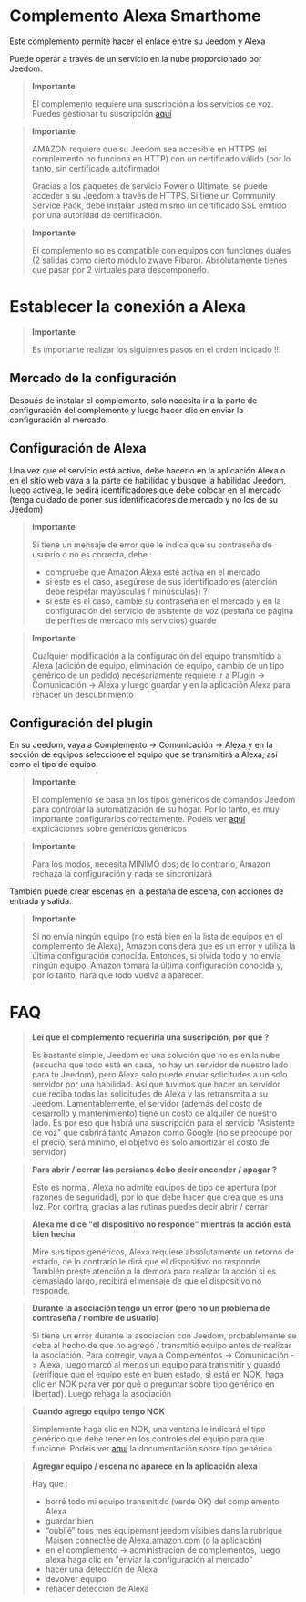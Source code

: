 # Complemento Alexa Smarthome

Este complemento permite hacer el enlace entre su Jeedom y Alexa

Puede operar a través de un servicio en la nube proporcionado por Jeedom.

> **Importante**
>
> El complemento requiere una suscripción a los servicios de voz. Puedes gestionar tu suscripción [aquí](https://www.jeedom.com/market/index.php?v=d&p=profils#services)

> **Importante**
>
> AMAZON requiere que su Jeedom sea accesible en HTTPS (el complemento no funciona en HTTP) con un certificado válido (por lo tanto, sin certificado autofirmado)
>
> Gracias a los paquetes de servicio Power o Ultimate, se puede acceder a su Jeedom a través de HTTPS.
> Si tiene un Community Service Pack, debe instalar usted mismo un certificado SSL emitido por una autoridad de certificación.

> **Importante**
>
> El complemento no es compatible con equipos con funciones duales (2 salidas como cierto módulo zwave Fibaro). Absolutamente tienes que pasar por 2 virtuales para descomponerlo.

# Establecer la conexión a Alexa

> **Importante**
>
> Es importante realizar los siguientes pasos en el orden indicado !!!

## Mercado de la configuración

Después de instalar el complemento, solo necesita ir a la parte de configuración del complemento y luego hacer clic en enviar la configuración al mercado.

## Configuración de Alexa

Una vez que el servicio está activo, debe hacerlo en la aplicación Alexa o en el [sitio web](https://alexa.amazon.fr/spa/index.html) vaya a la parte de habilidad y busque la habilidad Jeedom, luego actívela, le pedirá identificadores que debe colocar en el mercado (tenga cuidado de poner sus identificadores de mercado y no los de su Jeedom)

> **Importante**
>
> Si tiene un mensaje de error que le indica que su contraseña de usuario o no es correcta, debe :
> - compruebe que Amazon Alexa esté activa en el mercado
> - si este es el caso, asegúrese de sus identificadores (atención debe respetar mayúsculas / minúsculas)) ?
> - si este es el caso, cambie su contraseña en el mercado y en la configuración del servicio de asistente de voz (pestaña de página de perfiles de mercado mis servicios) guarde

> **Importante**
>
>Cualquier modificación a la configuración del equipo transmitido a Alexa (adición de equipo, eliminación de equipo, cambio de un tipo genérico de un pedido) necesariamente requiere ir a Plugin -> Comunicación -> Alexa y luego guardar y en la aplicación Alexa para rehacer un descubrimiento

## Configuración del plugin

En su Jeedom, vaya a Complemento -> Comunicación -> Alexa y en la sección de equipos seleccione el equipo que se transmitirá a Alexa, así como el tipo de equipo.

> **Importante**
>
> El complemento se basa en los tipos genéricos de comandos Jeedom para controlar la automatización de su hogar. Por lo tanto, es muy importante configurarlos correctamente. Podéis ver [aquí](https://jeedom.github.io/plugin-mobile/es_ES/#tocAnchor-1-6) explicaciones sobre genéricos genéricos

> **Importante**
>
> Para los modos, necesita MINIMO dos; de lo contrario, Amazon rechaza la configuración y nada se sincronizará

También puede crear escenas en la pestaña de escena, con acciones de entrada y salida.

> **Importante**
>
> Si no envía ningún equipo (no está bien en la lista de equipos en el complemento de Alexa), Amazon considera que es un error y utiliza la última configuración conocida. Entonces, si olvida todo y no envía ningún equipo, Amazon tomará la última configuración conocida y, por lo tanto, hará que todo vuelva a aparecer.

# FAQ

>**Leí que el complemento requeriría una suscripción, por qué ?**
>
> Es bastante simple, Jeedom es una solución que no es en la nube (escucha que todo está en casa, no hay un servidor de nuestro lado para tu Jeedom), pero Alexa solo puede enviar solicitudes a un solo servidor por una habilidad. Así que tuvimos que hacer un servidor que reciba todas las solicitudes de Alexa y las retransmita a su Jeedom. Lamentablemente, el servidor (además del costo de desarrollo y mantenimiento) tiene un costo de alquiler de nuestro lado. Es por eso que habrá una suscripción para el servicio "Asistente de voz" que cubrirá tanto Amazon como Google (no se preocupe por el precio, será mínimo, el objetivo es solo amortizar el costo del servidor)

>**Para abrir / cerrar las persianas debo decir encender / apagar ?**
>
> Esto es normal, Alexa no admite equipos de tipo de apertura (por razones de seguridad), por lo que debe hacer que crea que es una luz. Por contra, gracias a las rutinas puedes decir abrir / cerrar

>**Alexa me dice "el dispositivo no responde" mientras la acción está bien hecha**
>
> Mire sus tipos genéricos, Alexa requiere absolutamente un retorno de estado, de lo contrario le dirá que el dispositivo no responde. También preste atención a la demora para realizar la acción si es demasiado largo, recibirá el mensaje de que el dispositivo no responde.

>**Durante la asociación tengo un error (pero no un problema de contraseña / nombre de usuario)**
>
>Si tiene un error durante la asociación con Jeedom, probablemente se deba al hecho de que no agregó / transmitió equipo antes de realizar la asociación. Para corregir, vaya a Complementos -> Comunicación -> Alexa, luego marcó al menos un equipo para transmitir y guardó (verifique que el equipo esté en buen estado, si está en NOK, haga clic en NOK para ver por qué o preguntar sobre tipo genérico en libertad). Luego rehaga la asociación

>**Cuando agrego equipo tengo NOK**
>
>Simplemente haga clic en NOK, una ventana le indicará el tipo genérico que debe tener en los controles del equipo para que funcione. Podéis ver [aquí](https://doc.jeedom.com/es_ES/concept/generic_type) la documentación sobre tipo genérico

>**Agregar equipo / escena no aparece en la aplicación alexa**
>
> Hay que :
> - borré todo mi equipo transmitido (verde OK) del complemento Alexa
> - guardar bien
> - “oublié” tous mes équipement jeedom visibles dans la rubrique Maison connectée de Alexa.amazon.com (o la aplicación)
> - en el complemento -> administración de complementos, luego alexa haga clic en "enviar la configuración al mercado"
> - hacer una detección de Alexa
> - devolver equipo
> - rehacer detección de Alexa
